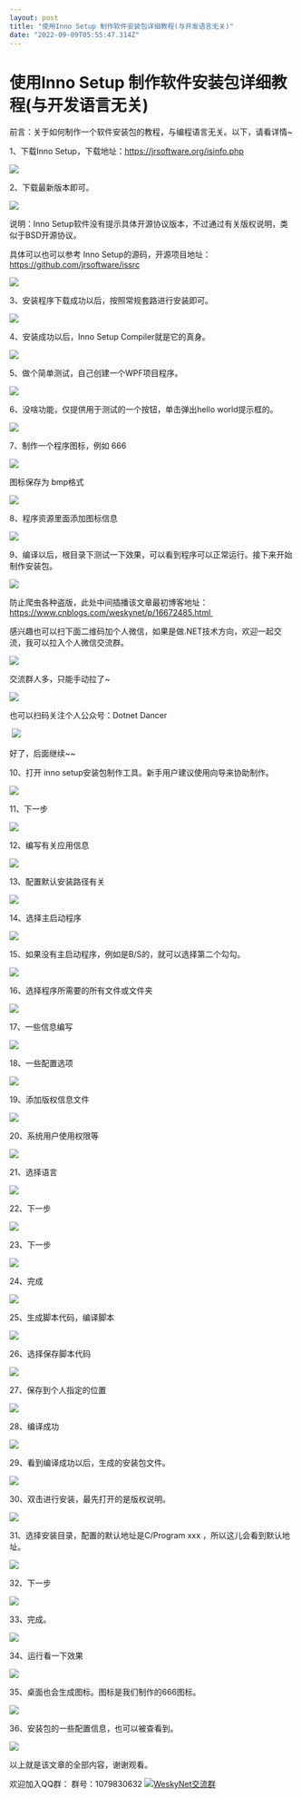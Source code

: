 ```yaml
---
layout: post
title: "使用Inno Setup 制作软件安装包详细教程(与开发语言无关)"
date: "2022-09-09T05:55:47.314Z"
---
```

使用Inno Setup 制作软件安装包详细教程(与开发语言无关)
=================================

前言：关于如何制作一个软件安装包的教程，与编程语言无关。以下，请看详情~

1、下载Inno Setup，下载地址：https://jrsoftware.org/isinfo.php

![](https://img2022.cnblogs.com/blog/1995789/202209/1995789-20220909122811297-839124894.png)

2、下载最新版本即可。

![](https://img2022.cnblogs.com/blog/1995789/202209/1995789-20220909122825505-269561408.png)

  
说明：Inno Setup软件没有提示具体开源协议版本，不过通过有关版权说明，类似于BSD开源协议。

具体可以也可以参考 Inno Setup的源码，开源项目地址：https://github.com/jrsoftware/issrc

![](https://img2022.cnblogs.com/blog/1995789/202209/1995789-20220909122837860-14098039.png)

3、安装程序下载成功以后，按照常规套路进行安装即可。

![](https://img2022.cnblogs.com/blog/1995789/202209/1995789-20220909122901291-258304195.png)

4、安装成功以后，Inno Setup Compiler就是它的真身。

![](https://img2022.cnblogs.com/blog/1995789/202209/1995789-20220909122910129-2065219407.png)

5、做个简单测试，自己创建一个WPF项目程序。

![](https://img2022.cnblogs.com/blog/1995789/202209/1995789-20220909122919387-1933996454.png)

6、没啥功能，仅提供用于测试的一个按钮，单击弹出hello world提示框的。

![](https://img2022.cnblogs.com/blog/1995789/202209/1995789-20220909122928320-912236720.png)

7、制作一个程序图标，例如 666

![](https://img2022.cnblogs.com/blog/1995789/202209/1995789-20220909122938077-256374161.png)

图标保存为 bmp格式

![](https://img2022.cnblogs.com/blog/1995789/202209/1995789-20220909122948127-1381055898.png)

8、程序资源里面添加图标信息

![](https://img2022.cnblogs.com/blog/1995789/202209/1995789-20220909123003016-563819055.png)

9、编译以后，根目录下测试一下效果，可以看到程序可以正常运行。接下来开始制作安装包。

![](https://img2022.cnblogs.com/blog/1995789/202209/1995789-20220909123013531-1100092229.png)

防止爬虫各种盗版，此处中间插播该文章最初博客地址：https://www.cnblogs.com/weskynet/p/16672485.html 

感兴趣也可以扫下面二维码加个人微信，如果是做.NET技术方向，欢迎一起交流，我可以拉入个人微信交流群。

![](https://img2022.cnblogs.com/blog/1995789/202209/1995789-20220909130044115-853259576.png)

交流群人多，只能手动拉了~

![](https://img2022.cnblogs.com/blog/1995789/202209/1995789-20220909130314474-1729785860.jpg)

也可以扫码关注个人公众号：Dotnet Dancer

 ![](https://img2022.cnblogs.com/blog/1995789/202209/1995789-20220909133226768-293206850.jpg)

好了，后面继续~~

10、打开 inno setup安装包制作工具。新手用户建议使用向导来协助制作。

![](https://img2022.cnblogs.com/blog/1995789/202209/1995789-20220909123024022-284322976.png)

11、下一步

![](https://img2022.cnblogs.com/blog/1995789/202209/1995789-20220909123035870-336667614.png)

12、编写有关应用信息

![](https://img2022.cnblogs.com/blog/1995789/202209/1995789-20220909123044868-501491958.png)

13、配置默认安装路径有关

![](https://img2022.cnblogs.com/blog/1995789/202209/1995789-20220909123052818-363476691.png)

14、选择主启动程序

![](https://img2022.cnblogs.com/blog/1995789/202209/1995789-20220909123100397-749313513.png)

15、如果没有主启动程序，例如是B/S的，就可以选择第二个勾勾。

![](https://img2022.cnblogs.com/blog/1995789/202209/1995789-20220909123120414-1558315230.png)

16、选择程序所需要的所有文件或文件夹

![](https://img2022.cnblogs.com/blog/1995789/202209/1995789-20220909123128579-1964439834.png)

17、一些信息编写

![](https://img2022.cnblogs.com/blog/1995789/202209/1995789-20220909123136532-925844500.png)

18、一些配置选项

![](https://img2022.cnblogs.com/blog/1995789/202209/1995789-20220909123144321-1164501857.png)

19、添加版权信息文件

![](https://img2022.cnblogs.com/blog/1995789/202209/1995789-20220909123157118-874296607.png)

20、系统用户使用权限等

![](https://img2022.cnblogs.com/blog/1995789/202209/1995789-20220909123250657-1881662961.png)

21、选择语言

![](https://img2022.cnblogs.com/blog/1995789/202209/1995789-20220909123259402-962527652.png)

22、下一步

![](https://img2022.cnblogs.com/blog/1995789/202209/1995789-20220909123308141-914994878.png)

23、下一步

![](https://img2022.cnblogs.com/blog/1995789/202209/1995789-20220909123317320-1275670410.png)

24、完成

![](https://img2022.cnblogs.com/blog/1995789/202209/1995789-20220909123328052-1079208694.png)

25、生成脚本代码，编译脚本

![](https://img2022.cnblogs.com/blog/1995789/202209/1995789-20220909123338447-1157957181.png)

26、选择保存脚本代码

![](https://img2022.cnblogs.com/blog/1995789/202209/1995789-20220909123358168-1354689747.png)

27、保存到个人指定的位置

![](https://img2022.cnblogs.com/blog/1995789/202209/1995789-20220909123409795-939336428.png)

28、编译成功

![](https://img2022.cnblogs.com/blog/1995789/202209/1995789-20220909123422508-772011434.png)

29、看到编译成功以后，生成的安装包文件。

![](https://img2022.cnblogs.com/blog/1995789/202209/1995789-20220909123432093-1366440116.png)

30、双击进行安装，最先打开的是版权说明。

![](https://img2022.cnblogs.com/blog/1995789/202209/1995789-20220909123441304-387623592.png)

31、选择安装目录，配置的默认地址是C/Program xxx ，所以这儿会看到默认地址。

![](https://img2022.cnblogs.com/blog/1995789/202209/1995789-20220909123450896-2046256207.png)

32、下一步

![](https://img2022.cnblogs.com/blog/1995789/202209/1995789-20220909123500902-472070307.png)

33、完成。

![](https://img2022.cnblogs.com/blog/1995789/202209/1995789-20220909123508786-1457093826.png)

34、运行看一下效果

![](https://img2022.cnblogs.com/blog/1995789/202209/1995789-20220909123517415-82506789.png)

35、桌面也会生成图标。图标是我们制作的666图标。

![](https://img2022.cnblogs.com/blog/1995789/202209/1995789-20220909123526062-1887277009.png)

36、安装包的一些配置信息，也可以被查看到。

![](https://img2022.cnblogs.com/blog/1995789/202209/1995789-20220909125616157-877654395.png)

以上就是该文章的全部内容，谢谢观看。

欢迎加入QQ群： 群号：1079830632 [![WeskyNet交流群](//pub.idqqimg.com/wpa/images/group.png "WeskyNet交流群")](https://qm.qq.com/cgi-bin/qm/qr?k=mylXTbJ-Sw1_ea95Vi0ExYurn0BOfIfo&jump_from=webapi)